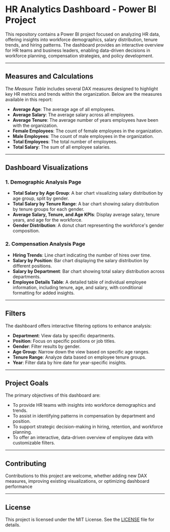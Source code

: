 # HR Analytics Dashboard - Power BI Project

This repository contains a Power BI project focused on analyzing HR data, offering insights into workforce demographics, salary distribution, tenure trends, and hiring patterns. The dashboard provides an interactive overview for HR teams and business leaders, enabling data-driven decisions in workforce planning, compensation strategies, and policy development.

---

## Measures and Calculations

The *Measure Table* includes several DAX measures designed to highlight key HR metrics and trends within the organization. Below are the measures available in this report:

- **Average Age**: The average age of all employees.
- **Average Salary**: The average salary across all employees.
- **Average Tenure**: The average number of years employees have been with the organization.
- **Female Employees**: The count of female employees in the organization.
- **Male Employees**: The count of male employees in the organization.
- **Total Employees**: The total number of employees.
- **Total Salary**: The sum of all employee salaries.

---

## Dashboard Visualizations

### 1. Demographic Analysis Page
- **Total Salary by Age Group**: A bar chart visualizing salary distribution by age group, split by gender.
- **Total Salary by Tenure Range**: A bar chart showing salary distribution by tenure groups for each gender.
- **Average Salary, Tenure, and Age KPIs**: Display average salary, tenure years, and age for the workforce.
- **Gender Distribution**: A donut chart representing the workforce's gender composition.

### 2. Compensation Analysis Page
- **Hiring Trends**: Line chart indicating the number of hires over time.
- **Salary by Position**: Bar chart displaying the salary distribution by different positions.
- **Salary by Department**: Bar chart showing total salary distribution across departments.
- **Employee Details Table**: A detailed table of individual employee information, including tenure, age, and salary, with conditional formatting for added insights.

---

## Filters

The dashboard offers interactive filtering options to enhance analysis:
- **Department**: View data by specific departments.
- **Position**: Focus on specific positions or job titles.
- **Gender**: Filter results by gender.
- **Age Group**: Narrow down the view based on specific age ranges.
- **Tenure Range**: Analyze data based on employee tenure groups.
- **Year**: Filter data by hire date for year-specific insights.

---

## Project Goals

The primary objectives of this dashboard are:
- To provide HR teams with insights into workforce demographics and trends.
- To assist in identifying patterns in compensation by department and position.
- To support strategic decision-making in hiring, retention, and workforce planning.
- To offer an interactive, data-driven overview of employee data with customizable filters.

---

## Contributing

Contributions to this project are welcome, whether adding new DAX measures, improving existing visualizations, or optimizing dashboard performance

---

## License

This project is licensed under the MIT License. See the [LICENSE](./LICENSE) file for details.
